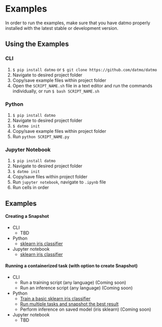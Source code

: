 # Examples

In order to run the examples, make sure that you have datmo properly installed with the latest 
stable or development version.

## Using the Examples
### CLI
1. `$ pip install datmo` or `$ git clone https://github.com/datmo/datmo`
2. Navigate to desired project folder
3. Copy/save example files within project folder
4. Open the `SCRIPT_NAME.sh` file in a text editor and run the commands individually, or run `$ bash SCRIPT_NAME.sh`

### Python
1. `$ pip install datmo`
2. Navigate to desired project folder
3. `$ datmo init`
4. Copy/save example files within project folder
5. Run `python SCRIPT_NAME.py`

### Jupyter Notebook
1. `$ pip install datmo`
2. Navigate to desired project folder
3. `$ datmo init`
4. Copy/save files within project folder
5. Run `jupyter notebook`, navigate to `.ipynb` file
6. Run cells in order


## Examples
#### Creating a Snapshot
* CLI
	* TBD
* Python
	* [sklearn iris classifier](/examples/python/snapshot_create_iris_sklearn.py)
* Jupyter notebook
	* [sklearn iris classifier](/examples/jupyter_notebook/snapshot_create_iris_sklearn.ipynb)

#### Running a containerized task (with option to create Snapshot)
* CLI
	* Run a training script (any language) (Coming soon)
	* Run an inference script (any language) (Coming soon)
* Python
	* [Train a basic sklearn iris classifier](/examples/python/task_run_iris_sklearn/basic_task.py)
	* [Run multiple tasks and snapshot the best result](/examples/python/task_run_iris_sklearn/basic_task.py)
    * Perform inference on saved model (iris sklearn) (Coming soon)
* Jupyter notebook
    * TBD

